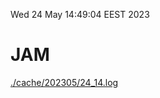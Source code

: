 Wed 24 May 14:49:04 EEST 2023
# JAM
<a href='./cache/202305/24_14.log'>./cache/202305/24_14.log</a>
